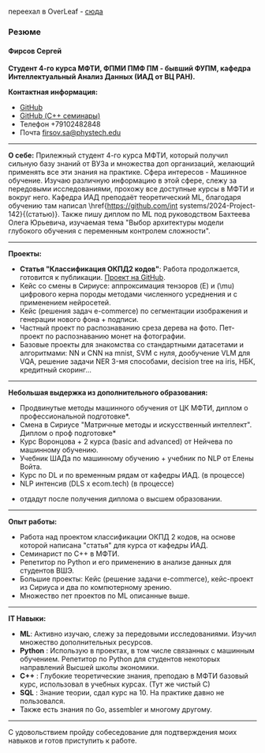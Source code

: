 переехал в OverLeaf - [сюда](https://www.overleaf.com/read/sqdgmpycgvry#f4fed8)

### Резюме

#### Фирсов Сергей

**Студент 4-го курса МФТИ, ФПМИ ПМФ ПМ - бывший ФУПМ, кафедра Интеллектуальный Анализ Данных (ИАД от ВЦ РАН).**

**Контактная информация:**
- [GitHub](https://github.com/Schaft-s)
- [GitHub (С++ семинары)](https://github.com/Schaft-s/Cpp_seminars)
- Телефон +79102482848
- Почта firsov.sa@phystech.edu

---

**О себе:**
Прилежный студент 4-го курса МФТИ, который получил сильную базу знаний от ВУЗа и множества доп организаций, желающий применять все эти знания на практике. Сфера интересов - Машинное обучение. Изучаю различную информацию в этой сфере, слежу за передовыми исследованиями, прохожу все доступные курсы в МФТИ и вокруг него. Кафедра ИАД преподаёт теоретический ML, благодаря обучению там написал  \href{https://github.com/int systems/2024-Project-142}{(статью)}. Также пишу диплом по ML под руководством Бахтеева Олега Юрьевича, изучаемая тема "Выбор архитектуры модели глубокого обучения с переменным контролем сложности".

---

**Проекты:**
  - **Статья "Классификация ОКПД2 кодов"**: Работа продолжается, готовится к публикации. [Проект на GitHub](https://github.com/intsystems/2024-Project-142).
  - Кейс со смены в Сириусе: аппроксимация тензоров \(E\) и \(\mu\) цифрового керна породы методами численного усреднения и с применением нейросетей.
  - Кейс (решения задач e-commerce) по сегментации изображения и генерации нового фона + подписи.
  - Частный проект по распознаванию среза дерева на фото. Пет-проект по распознаванию монет на фотографии.
  - Базовые проекты для знакомства со стандартными датасетами и алгоритмами: NN и CNN на mnist, SVM с нуля, дообучение VLM для VQA, решение задачи NER 3-мя способами, decision tree на iris, НБК, кредитный скоринг...
    
---

**Небольшая выдержка из дополнительного образования:**
  - Продвинутые методы машинного обучения от ЦК МФТИ, диплом о профессиональной подготовке*.
  - Смена в Сириусе "Матричные методы и искусственный интеллект". Диплом о проф подготовке*
  - Курс Воронцова + 2 курса (basic and advanced) от Нейчева по машинному обучению.
  - Учебник ШАДа по машинному обучению + учебник по NLP от Елены Войта.
  - Курс по DL и по временным рядам от кафедры ИАД. (в процессе)
  - NLP интенсив (DLS x ecom.tech) (в процессе)
* отдадут после получения диплома о высшем образовании.

---

**Опыт работы:**
- Работа над проектом классификации ОКПД 2 кодов, на основе которой написана "статья" для курса от кафедры ИАД.
- Семинарист по С++ в МФТИ.
- Репетитор по Python и его применению в анализе данных для студентов ВШЭ.
- Большие проекты: Кейс (решение задачи e-commerce), кейс-проект из Сириуса и два по компютерному зрению.
- Множество пет проектов по ML описанные выше.
  
---

**IT Навыки:**
- **ML**: Активно изучаю, слежу за передовыми исследованиями. Изучил множество дополнительных ресурсов.
- **Python** : Использую в проектах, в том числе связанных с машинным обучением. Репетитор по Python для студентов некоторых направлений Высшей школы экономики.
- **C++** : Глубокие теоретические знания, преподаю в МФТИ базовый курс, использовал в учебных курсах. (Тут же чистый С)
- **SQL** : Знание теории, сдал курс на 10. На практике давно не пользовался.
- Также есть знания пo Go, assembler и многому другому.

---

С удовольствием пройду собеседование для подтверждения моих навыков и готов приступить к работе.

